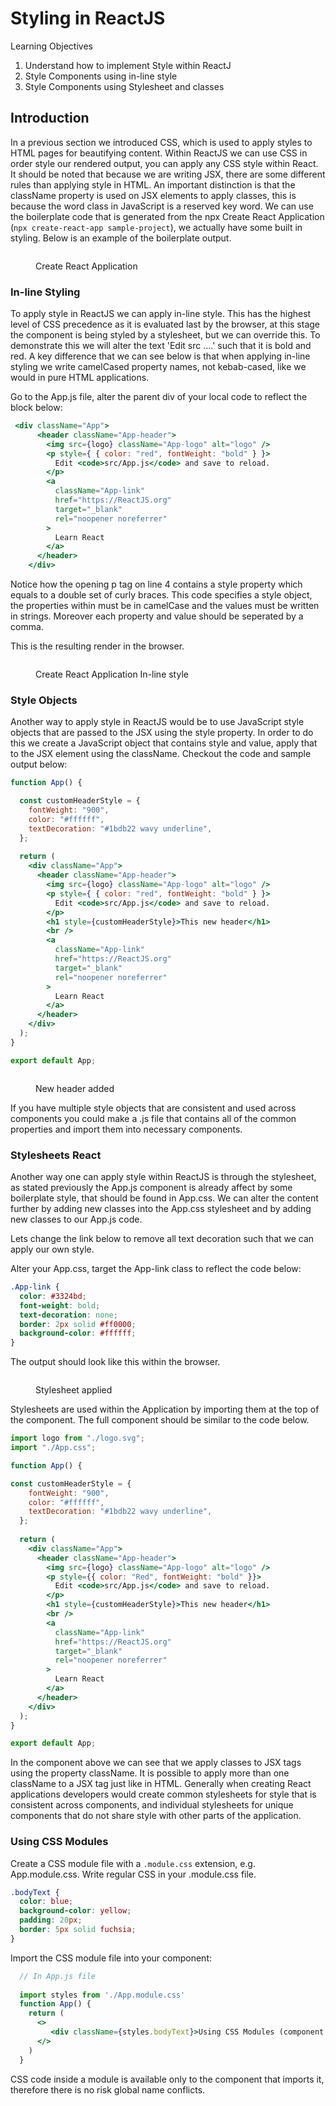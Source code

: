 # Styling in ReactJS

Learning Objectives

1. Understand how to implement Style within ReactJ
2. Style Components using in-line style
3. Style Components using Stylesheet and classes

## Introduction

In a previous section we introduced CSS, which is used to apply styles to HTML pages for beautifying content. Within ReactJS we can use CSS in order style our rendered output, you can apply any CSS style within React. It should be noted that because we are writing JSX, there are some different rules than applying style in HTML. An important distinction is that the className property is used on JSX elements to apply classes, this is because the word class in JavaScript is a reserved key word. We can use the boilerplate code that is generated from the npx Create React Application (`npx create-react-app sample-project`), we actually have some built in styling. Below is an example of the boilerplate output.

<figure><img src="../assets/cra.png" alt=""><figcaption><p>Create React Application</p></figcaption></figure>



### In-line Styling

To apply style in ReactJS we can apply in-line style. This has the highest level of CSS precedence as it is evaluated last by the browser, at this stage the component is being styled by a stylesheet, but we can override this. To demonstrate this we will alter the text 'Edit src ....' such that it is bold and red.  A key difference that we can see below is that when applying in-line styling we write camelCased property names, not kebab-cased, like we would in pure HTML applications.

Go to the App.js file, alter the parent div of your local code to reflect the block below:

```jsx
 <div className="App">
      <header className="App-header">
        <img src={logo} className="App-logo" alt="logo" />
        <p style={ { color: "red", fontWeight: "bold" } }>
          Edit <code>src/App.js</code> and save to reload.
        </p>
        <a
          className="App-link"
          href="https://ReactJS.org"
          target="_blank"
          rel="noopener noreferrer"
        >
          Learn React
        </a>
      </header>
    </div>
```

Notice how the opening p tag on line 4 contains a style property which equals to a double set of curly braces. This code specifies a style object, the properties within must be in camelCase and the values must be written in strings. Moreover each property and value should be seperated by a comma.

This is the resulting render in the browser.

<figure><img src="../assets/cra-inline.png" alt=""><figcaption><p>Create React Application In-line style</p></figcaption></figure>

### Style Objects

Another way to apply style in ReactJS would be to use JavaScript style objects that are passed to the JSX using the style property. In order to do this we create a JavaScript object that contains style and value, apply that to the JSX element using the className. Checkout the code and sample output below:

```jsx
function App() {

  const customHeaderStyle = {
    fontWeight: "900",
    color: "#ffffff",
    textDecoration: "#1bdb22 wavy underline",
  };
  
  return (
    <div className="App">
      <header className="App-header">
        <img src={logo} className="App-logo" alt="logo" />
        <p style={ { color: "red", fontWeight: "bold" } }>
          Edit <code>src/App.js</code> and save to reload.
        </p>
        <h1 style={customHeaderStyle}>This new header</h1>
        <br />
        <a
          className="App-link"
          href="https://ReactJS.org"
          target="_blank"
          rel="noopener noreferrer"
        >
          Learn React
        </a>
      </header>
    </div>
  );
}

export default App;
```

<figure><img src="../assets/cra-new-header.png" alt=""><figcaption><p>New header added </p></figcaption></figure>

If you have multiple style objects that are consistent and used across components you could make a .js file that contains all of the common properties and import them into necessary components.

### Stylesheets React

Another way one can apply style within ReactJS is through the stylesheet, as stated previously the App.js component is already affect by some boilerplate style, that should be found in App.css. We can alter the content further by adding new classes into the App.css stylesheet and by adding new classes to our App.js code.

Lets change the link below to remove all text decoration such that we can apply our own style.

Alter your App.css, target the App-link class to reflect the code below:

```css
.App-link {
  color: #3324bd;
  font-weight: bold;
  text-decoration: none;
  border: 2px solid #ff0000;
  background-color: #ffffff;
}
```

The output should look like this within the browser.

<figure><img src="../assets/cra-stylesheet.png" alt=""><figcaption><p>Stylesheet applied</p></figcaption></figure>

Stylesheets are used within the Application by importing them at the top of the component. The full component should be similar to the code below.

```jsx
import logo from "./logo.svg";
import "./App.css";

function App() {

const customHeaderStyle = {
    fontWeight: "900",
    color: "#ffffff",
    textDecoration: "#1bdb22 wavy underline",
  };
  
  return (
    <div className="App">
      <header className="App-header">
        <img src={logo} className="App-logo" alt="logo" />
        <p style={{ color: "Red", fontWeight: "bold" }}>
          Edit <code>src/App.js</code> and save to reload.
        </p>
        <h1 style={customHeaderStyle}>This new header</h1>
        <br />
        <a
          className="App-link"
          href="https://ReactJS.org"
          target="_blank"
          rel="noopener noreferrer"
        >
          Learn React
        </a>
      </header>
    </div>
  );
}

export default App;
```

In the component above we can see that we apply classes to JSX tags using the property className. It is possible to apply more than one className to a JSX tag just like in HTML. Generally when creating React applications developers would create common stylesheets for style that is consistent across components, and individual stylesheets for unique components that do not share style with other parts of the application.


### Using CSS Modules

Create a CSS module file with a ```.module.css``` extension, e.g. App.module.css. Write regular CSS in your .module.css file.
```css
.bodyText {
  color: blue;
  background-color: yellow;
  padding: 20px;
  border: 5px solid fuchsia;
}
```

Import the CSS module file into your component:
```jsx
  // In App.js file
   
  import styles from './App.module.css'
  function App() {
    return (
      <>
         <div className={styles.bodyText}>Using CSS Modules (component.module.css).</div>
      </>
    )
  }
```
CSS code inside a module is available only to the component that imports it, therefore there is no risk global name conflicts.